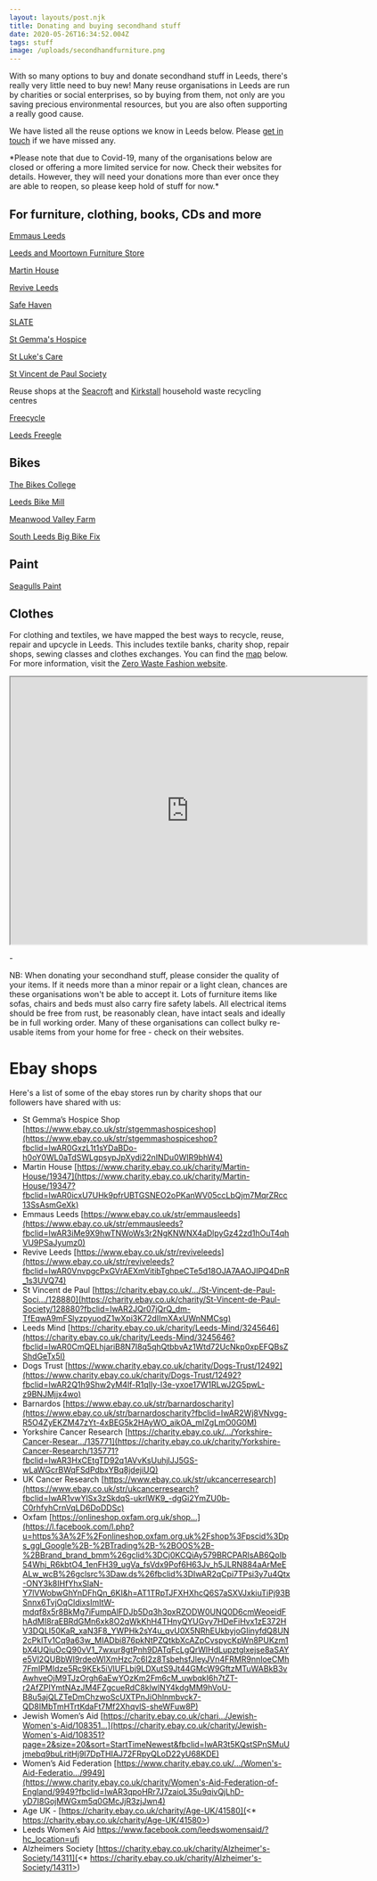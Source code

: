 ```yaml
---
layout: layouts/post.njk
title: Donating and buying secondhand stuff
date: 2020-05-26T16:34:52.004Z
tags: stuff
image: /uploads/secondhandfurniture.png
---
```

With so many options to buy and donate secondhand stuff in Leeds, there's really very little need to buy new! Many reuse organisations in Leeds are run by charities or social enterprises, so by buying from them, not only are you saving precious environmental resources, but you are also often supporting a really good cause.

We have listed all the reuse options we know in Leeds below. Please [get in touch](mailto:info@zerowasteleeds.org.uk) if we have missed any. 

\*Please note that due to Covid-19, many of the organisations below are closed or offering a more limited service for now. Check their websites for details. However, they will need your donations more than ever once they are able to reopen, so please keep hold of stuff for now.\*

## For furniture, clothing, books, CDs and more

[Emmaus Leeds](https://emmaus.org.uk/leeds/)

[Leeds and Moortown Furniture Store](http://www.leedsandmoortown.org.uk/)

[Martin House](https://www.martinhouse.org.uk/Contact-Us/Visit-our-shops-and-furniture-warehouse)

[Revive Leeds](http://www.reviveleeds.co.uk/)

[Safe Haven](https://www.safehavenleeds.com/)

[SLATE](https://www.slateleeds.org.uk/used-furniture-shops-leeds)

[St Gemma's Hospice](https://www.st-gemma.co.uk/donate-unwanted-goods)

[St Luke's Care](https://stlukescares.org.uk/)

[St Vincent de Paul Society](https://www.svp.org.uk/donate-items-and-furniture)

[](https://www.svp.org.uk/donate-items-and-furniture)Reuse shops at the [Seacroft](https://www.leeds.gov.uk/residents/bins-and-recycling/recycling-sites/east-leeds-household-waste-sorting-site) and [Kirkstall](https://www.leeds.gov.uk/residents/bins-and-recycling/recycling-sites/kirkstall-road-household-waste-sorting-site) household waste recycling centres

[Freecycle](https://groups.freecycle.org/group/LeedsUK/posts/all)

[Leeds Freegle](https://www.ilovefreegle.org/explore/leedsfreegle)

## [](https://www.ilovefreegle.org/explore/leedsfreegle)Bikes

[The Bikes College](https://thebikescollege.org/)

[Leeds Bike Mill](https://leedsbikemill.org/)

[Meanwood Valley Farm](https://www.mvuf.org.uk/education/bikes/)

[South Leeds Big Bike Fix](https://southleedslife.com/south-leeds-big-bike-fix/)

## [](https://leedsbikemill.org/)Paint

[Seagulls Paint](https://seagullsreuse.org.uk/paint/)

## [](https://seagullsreuse.org.uk/paint/)Clothes

For clothing and textiles, we have mapped the best ways to recycle, reuse, repair and upcycle in Leeds. This includes textile banks, charity shop, repair shops, sewing classes and clothes exchanges. You can find the [map](https://www.google.com/maps/d/u/1/viewer?hl=en&mid=18ktKdUeew3oQpjOnezeTyLtt9pk1KK7w&ll=53.83676365656107%2C-1.5013154999999268&z=11) below. For more information, visit the [Zero Waste Fashion website](zerowastefashion.fashion.blog).

<iframe src="https://www.google.com/maps/d/embed?mid=18ktKdUeew3oQpjOnezeTyLtt9pk1KK7w&hl=en" width="640" height="480"></iframe>

\-

NB: When donating your secondhand stuff, please consider the quality of your items. If it needs more than a minor repair or a light clean, chances are these organisations won't be able to accept it. Lots of furniture items like sofas, chairs and beds must also carry fire safety labels. All electrical items should be free from rust, be reasonably clean, have intact seals and ideally be in full working order. Many of these organisations can collect bulky re-usable items from your home for free - check on their websites.

# Ebay shops

Here's a list of some of the ebay stores run by charity shops that our followers have shared with us: 



* St Gemma’s Hospice Shop [https://www.ebay.co.uk/str/stgemmashospiceshop](https://www.ebay.co.uk/str/stgemmashospiceshop?fbclid=IwAR0GxzL1t1sYDaBDo-h0oY0WL0aTdSWLgpsypJpXydi22nINDu0WIR9bhW4)
* Martin House [https://www.charity.ebay.co.uk/charity/Martin-House/19347](https://www.charity.ebay.co.uk/charity/Martin-House/19347?fbclid=IwAR0icxU7UHk9pfrUBTGSNEO2oPKanWV05ccLbQjm7MqrZRcc13SsAsmGeXk)
* Emmaus Leeds [https://www.ebay.co.uk/str/emmausleeds](https://www.ebay.co.uk/str/emmausleeds?fbclid=IwAR3iMe9X9hwTNWoWs3r2NgKNWNX4aDlpyGz42zd1hOuT4qhVU9PSaJyumz0)
* Revive Leeds [https://www.ebay.co.uk/str/reviveleeds](https://www.ebay.co.uk/str/reviveleeds?fbclid=IwAR0VnvpgcPxGVrAEXmVitibTghpeCTe5d18OJA7AAOJIPQ4DnR_1s3UVQ74)
* St Vincent de Paul [https://charity.ebay.co.uk/…/St-Vincent-de-Paul-Soci…/128880](https://charity.ebay.co.uk/charity/St-Vincent-de-Paul-Society/128880?fbclid=IwAR2JQr07jQrQ_dm-TfEqwA9mFSlyzpyuodZ1wXpi3K72dIImXAxUWnNMCsg)
* Leeds Mind [https://charity.ebay.co.uk/charity/Leeds-Mind/3245646](https://charity.ebay.co.uk/charity/Leeds-Mind/3245646?fbclid=IwAR0CmQELhjariB8N7I8q5qhQtbbvAz1Wtd72UcNkp0xpEFQBsZShdGeTx5I)
* Dogs Trust [https://www.charity.ebay.co.uk/charity/Dogs-Trust/12492](https://www.charity.ebay.co.uk/charity/Dogs-Trust/12492?fbclid=IwAR2Q1h9Shw2yM4lf-R1qIIy-I3e-yxoe17W1RLwJ2G5pwL-z9BNJMjjx4wo)
* Barnardos [https://www.ebay.co.uk/str/barnardoscharity](https://www.ebay.co.uk/str/barnardoscharity?fbclid=IwAR2Wj8VNvgg-R5O4ZyEKZM47zYt-4xBEG5k2HAyWO_aikOA_mIZgLmO0G0M)
* Yorkshire Cancer Research [https://charity.ebay.co.uk/…/Yorkshire-Cancer-Resear…/135771](https://charity.ebay.co.uk/charity/Yorkshire-Cancer-Research/135771?fbclid=IwAR3HxCEtgTD92q1AVvKsUuhjlJJ5GS-wLaWGcrBWqFSdPdbxYBq8jdejiUQ)
* UK Cancer Research [https://www.ebay.co.uk/str/ukcancerresearch](https://www.ebay.co.uk/str/ukcancerresearch?fbclid=IwAR1vwYlSx3zSkdqS-ukrlWK9_-dgGi2YmZU0b-C0rhfyhCrnVqLD6DoDDSc)
* Oxfam [https://onlineshop.oxfam.org.uk/shop…](https://l.facebook.com/l.php?u=https%3A%2F%2Fonlineshop.oxfam.org.uk%2Fshop%3Fpscid%3Dps_ggl_Google%2B-%2BTrading%2B-%2BOOS%2B-%2BBrand_brand_bmm%26gclid%3DCj0KCQiAy579BRCPARIsAB6QoIb54Whj_R6kbtO4_1enFH39_ugVa_fsVdx9Pof6H63Jv_h5JLRN884aArMeEALw_wcB%26gclsrc%3Daw.ds%26fbclid%3DIwAR2qCpi7TPsi3y7u4Qtx-ONY3k8IHfYhxSlaN-Y7lVWobwGhYnDFhQn_6KI&h=AT1TRpTJFXHXhcQ6S7aSXVJxkiuTiPj93BSnnx6TvjOqCldixsImItW-mdqf8x5r8BkMg7iFumpAlFDJb5Dq3h3pxRZODW0UNQ0D6cmWeoeidFhAdMI8raEBRdGMn6xk8O2qWkKhH4THnyQYUGvy7HDeFiHvx1zE372HV3DQLI50KaR_xaN3F8_YWPHk2sY4u_qvU0X5NRhEUkbyjoGIinyfdQ8UN2cPklTv1Cq9a63w_MIADbi876pkNtPZQtkbXcAZpCvspycKpWn8PUKzm1bX4UQiuOcQ90vV1_7wxur8gtPnh9DATqFcLgQrWIHdLupztglxejse8aSAYe5Vl2QUBbWI9rdeoWlXmHzc7c6I2z8TsbehsfJleyJVn4FRMR9nnIoeCMh7FmIPMIdze5Rc9KEk5iVlUFLbj9LDXutS9Jt44GMcW9GftzMTuWABkB3vAwhveOjM9TJzOrgh6aEwYOzKm2Fm6cM_uwbqkI6h7tZT-r2AfZPIYmtNAzJM4FZgcueRdC8klwlNY4kdgMM9hVoU-B8u5ajQLZTeDmChzwoScUXTPnJiOhlnmbvck7-QD8IMbTmHTrtKdaFt7Mf2XhqvlS-sheWFuw8P)
* Jewish Women’s Aid [https://charity.ebay.co.uk/chari…/Jewish-Women's-Aid/108351…](https://charity.ebay.co.uk/charity/Jewish-Women's-Aid/108351?page=2&size=20&sort=StartTimeNewest&fbclid=IwAR3t5KQstSPnSMuUjmebq9buLritHj9l7DpTHIAJ72FRpyQLoD22yU68KDE)
* Women’s Aid Federation [https://www.charity.ebay.co.uk/…/Women's-Aid-Federatio…/9949](https://www.charity.ebay.co.uk/charity/Women's-Aid-Federation-of-England/9949?fbclid=IwAR3qpoHRr7J7zaioL35u9qivQjLhD-yD7I8GojMWGxm5q0GMcJjR3zjJwn4)
* Age UK - [https://charity.ebay.co.uk/charity/Age-UK/41580](<* https://charity.ebay.co.uk/charity/Age-UK/41580>)
* Leeds Women’s Aid <https://www.facebook.com/leedswomensaid/?hc_location=ufi>
* Alzheimers Society [https://charity.ebay.co.uk/charity/Alzheimer's-Society/14311](<* https://charity.ebay.co.uk/charity/Alzheimer's-Society/14311>)

[](<* https://charity.ebay.co.uk/charity/Alzheimer's-Society/14311>)

[](<* https://www.ebay.co.uk/str/stgemmashospiceshop>)